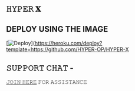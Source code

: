 ## 𝙷𝚈𝙿𝙴𝚁 𝐗

## DEPLOY USING THE IMAGE 

[![Deploy](https://telegra.ph/file/4f85a1383a0fe3cd9c73f.jpg)](https://heroku.com/deploy?template=https://github.com/HYPER-OP/HYPER-X

## 𝚂𝚄𝙿𝙿𝙾𝚁𝚃 𝙲𝙷𝙰𝚃 - 
[𝙹𝙾𝙸𝙽 𝙷𝙴𝚁𝙴](https://t.me/HYPER_X_SUPPORT) 𝙵𝙾𝚁 𝙰𝚂𝚂𝙸𝚂𝚃𝙰𝙽𝙲𝙴
